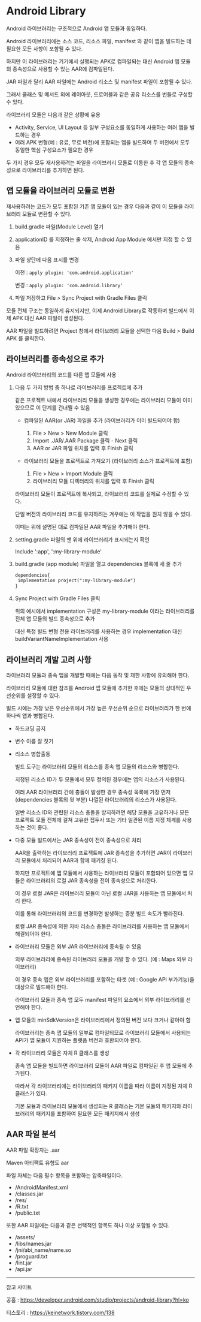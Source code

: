 # Android Library



Android 라이브러리는 구조적으로 Android 앱 모듈과 동일하다.

Android 라이브러리에는 소스 코드, 리소스 파일, manifest 와 같이 앱을 빌드하는 데 필요한 모든 사항이 포함될 수 있다.

하지만 이 라이브러리는 기기에서 실행되는 APK로 컴파일되는 대신 Android 앱 모듈의 종속성으로 사용할 수 있는 AAR에 컴파일된다.

JAR 파일과 달리 AAR 파일에는 Android 리소스 및 manifest 파일이 포함될 수 있다.

그래서 클래스 및 메서드 외에 레이아웃, 드로어블과 같은 공유 리소스를 번들로 구성할 수 있다.



라이브러리 모듈은 다음과 같은 상황에 유용

- Activity, Service, UI Layout 등 일부 구성요소를 동일하게 사용하는 여러 앱을 빌드하는 경우
- 여러 APK 변형(예 : 유료, 무료 버전)에 포함되는 앱을 빌드하며 두 버전에서 모두 동일한 핵심 구성요소가 필요한 경우



두 가지 경우 모두 재사용하려는 파일을 라이브러리 모듈로 이동한 후 각 앱 모듈의 종속성으로 라이브러리를 추가하면 된다.



## 앱 모듈을 라이브러리 모듈로 변환

재사용하려는 코드가 모두 포함된 기존 앱 모듈이 있는 경우 다음과 같이 이 모듈을 라이브러리 모듈로 변환할 수 있다.

1. build.gradle 파일(Module Level) 열기

2. applicationID 를 지정하는 줄 삭제, Android App Module 에서만 지정 할 수 있음

3. 파일 상단에 다음 표시를 변경

   이전 :  `apply plugin: 'com.android.application'`

   변경 :  `apply plugin: 'com.android.library'`

4. 파일 저장하고 File > Sync Project with Gradle Files 클릭



모듈 전체 구조는 동일하게 유지되지만, 이제 Android Library로 작동하며 빌드에서 이제 APK 대신 AAR 파일이 생성된다.

AAR 파일을 빌드하려면 Project 창에서 라이브러리 모듈을 선택한 다음 Build > Build APK 를 클릭한다.



## 라이브러리를 종속성으로 추가

Android 라이브러리의 코드를 다른 앱 모듈에 사용

1. 다음 두 가지 방법 중 하나로 라이브러리를 프로젝트에 추가

   같은 프로젝트 내에서 라이브러리 모듈을 생성한 경우에는 라이브러리 모듈이 이미 있으므로 이 단계를 건너뛸 수 있음

   - 컴파일된 AAR(or JAR) 파일을 추가 (라이브러리가 이미 빌드되어야 함)

     1. File > New > New Module 클릭
     2. Import .JAR/.AAR Package 클릭 - Next 클릭
     3. AAR or JAR 파일 위치를 입력 후 Finish 클릭

   - 라이브러리 모듈을 프로젝트로 가져오기 (라이브러리 소스가 프로젝트에 포함)

     1. File > New > Import Module 클릭
     2. 라이브러리 모듈 디렉터리의 위치를 입력 후 Finish 클릭

     

   라이브러리 모듈이 프로젝트에 복사되고, 라이브러리 코드를 실제로 수정할 수 있다.

   단일 버전의 라이브러리 코드를 유지하려는 겨우에는 이 작업을 원치 않을 수 있다.

   이때는 위에 설명된 대로 컴파일된 AAR 파일을 추가해야 한다. 

   

2. setting.gradle 파일의 맨 위에 라이브러리가 표시되는지 확인

   Include ':app', ':my-library-module'

   

3. build.gradle (app module) 파일을 열고 dependencies 블록에 새 줄 추가

   ```xml
   dependencies{
   	implementation project(":my-library-module")
   }
   ```

   

4. Sync Project with Gradle Files 클릭

   위의 예시에서 implementation 구성은 my-library-module 이라는 라이브러리를 전체 앱 모듈의 빌드 종속성으로 추가

   대신 특정 빌드 변형 전용 라이브러리를 사용하는 경우 implementation 대신 buildVariantNameImplementation 사용



## 라이브러리 개발 고려 사항

라이브러리 모듈과 종속 앱을 개발할 때에는 다음 동작 및 제한 사항에 유의해야 한다.

라이브러리 모듈에 대한 참조를 Android 앱 모듈에 추가한 후에는 모듈의 상대적인 우선순위를 설정할 수 있다.

빌드 시에는 가장 낮은 우선순위에서 가장 높은 우선순위 순으로 라이브러리가 한 번에 하나씩 앱과 병합된다.



- 하드코딩 금지

  

- 변수 이름 잘 짓기

  

- 리소스 병합출동

  빌드 도구는 라이브러리 모듈의 리소스를 종속 앱 모듈의 리소스와 병합한다.

  지정된 리소스 ID가 두 모듈에서 모두 정의된 경우에는 앱의 리소스가 사용된다.

  여러 AAR 라이브러리 간에 충돌이 발생한 경우 종속성 목록에 가장 먼저 (dependencies 블록의 윗 부분) 나열된 라이브러리의 리소스가 사용된다.

  일반 리소스 ID와 관련된 리소스 충돌을 방지하려면 해당 모듈을 고유하거나 모든 프로젝트 모듈 전체에 걸쳐 고유한 접두사 또는 기타 일관된 이름 지정 체계를 사용하는 것이 좋다.

  

- 다중 모듈 빌드에서는 JAR 종속성이 전이 종속성으로 처리

  AAR을 출력하는 라이브러리 프로젝트에 JAR 종속성을 추가하면 JAR이 라이브러리 모듈에서 처리되어 AAR과 함께 패키징 된다.

  하지만 프로젝트에 앱 모듈에서 사용하는 라이브러리 모듈이 포함되어 있으면 앱 모듈은 라이브러리의 로컬 JAR 종속성을 전이 종속성으로 처리한다.

  이 경우 로컬 JAR은 라이브러리 모듈이 아닌 로컬 JAR을 사용하는 앱 모듈에서 처리 한다.

  이를 통해 라이브러리의 코드를 변경하면 발생하는 증분 빌드 속도가 빨라진다.

  로컬 JAR 종속성에 의한 자바 리소스 충돌은 라이브러리를 사용하는 앱 모듈에서 해결되어야 한다.

  

- 라이브러리 모듈은 외부 JAR 라이브러리에 종속될 수 있음

  외부 라이브러리에 종속된 라이브러리 모듈을 개발 할 수 있다. (예 : Maps 외부 라이브러리)

  이 경우 종속 앱은 외부 라이브러리를 포함하는 타겟 (예 : Google API 부가기능)을 대상으로 빌드해야 한다.

  라이브러리 모듈과 종속 앱 모두 manifest 파일의 <uses-library> 요소에서 외부 라이브러리를 선언해야 한다.

  

- 앱 모듈의 minSdkVersion은 라이브러리에서 정의된 버전 보다 크거나 같아야 함

  라이브러리는 종속 앱 모듈의 일부로 컴파일되므로 라이브러리 모듈에서 사용되는 API가 앱 모듈이 지원하는 플랫폼 버전과 호환되어야 한다.

  

- 각 라이브러리 모듈은 자체 R 클래스를 생성

  종속 앱 모듈을 빌드하면 라이브러리 모듈이 AAR 파일로 컴파일된 후 앱 모듈에 추가된다.

  따라서 각 라이브러리에는 라이브러리의 패키지 이름을 따라 이름이 지정된 자체 R 클래스가 있다.

  기본 모듈과 라이브러리 모듈에서 생성되는 R 클래스는 기본 모듈의 패키지와 라이브러리의 패키지를 포함하여 필요한 모든 패키지에서 생성



## AAR 파일 분석

AAR 파일 확장자는 .aar

Maven 아티팩트 유형도 aar

파일 자체는 다음 필수 항목을 포함하는 압축파일이다.

- /AndroidManifest.xml
- /classes.jar
- /res/
- /R.txt
- /public.txt



또한 AAR 파일에는 다음과 같은 선택적인 항목도 하나 이상 포함될 수 있다.

- /assets/
- /libs/names.jar
- /jni/abi_name/name.so
- /proguard.txt
- /lint.jar
- /api.jar



----

참고 사이트

공홈 : https://developer.android.com/studio/projects/android-library?hl=ko

티스토리 : https://keinetwork.tistory.com/138